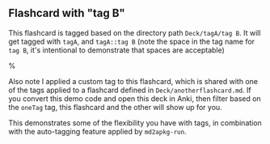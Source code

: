 ## Flashcard with "tag B"

<!-- md2apkg tags oneTag -->

This flashcard is tagged based on the directory path `Deck/tagA/tag B`. It will get tagged with `tagA`, and `tagA::tag B` (note the space in the tag name for `tag B`, it's intentional to demonstrate that spaces are acceptable)

%

Also note I applied a custom tag to this flashcard, which is shared with one of the tags applied to a flashcard defined in `Deck/anotherflashcard.md`.  If you convert this demo code and open this deck in Anki, then filter based on the `oneTag` tag, this flashcard and the other will show up for you.

This demonstrates some of the flexibility you have with tags, in combination with the auto-tagging feature applied by `md2apkg-run`.

